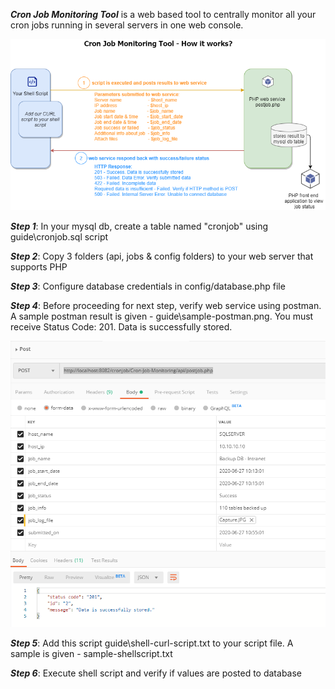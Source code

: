 ***Cron Job Monitoring Tool*** is a web based tool to centrally monitor all your cron jobs running in several servers in one web console.

![How CMJT works?](https://github.com/anandprabhusk/Cron-Job-Monitoring/blob/master/guide/CronJobMonitoringTool.png)

***Step 1***: In your mysql db, create a table named "cronjob" using guide\cronjob.sql script

***Step 2***: Copy 3 folders (api, jobs & config folders) to your web server that supports PHP

***Step 3***: Configure database credentials in config/database.php file

***Step 4***: Before proceeding for next step, verify web service using postman. A sample postman result is given - guide\sample-postman.png.
You must receive Status Code: 201. Data is successfully stored.

![Sample Postman results](https://github.com/anandprabhusk/Cron-Job-Monitoring/blob/master/guide/sample-postman.PNG)

***Step 5***: Add this script guide\shell-curl-script.txt to your script file. A sample is given - sample-shellscript.txt

***Step 6***: Execute shell script and verify if values are posted to database